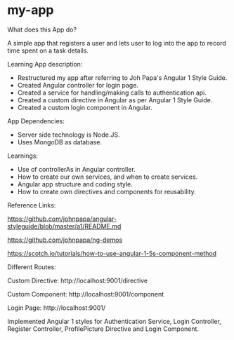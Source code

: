 # my-app
What does this App do?

A simple app that registers a user and lets user to log into the app to record time spent on a task details.

Learning App description:
* Restructured my app after referring to Joh Papa's Angular 1 Style Guide.
* Created Angular controller for login page.
* Created a service for handling/making calls to authentication api.
* Created a custom directive in Angular as per Angular 1 Style Guide.
* Created a custom login component in Angular.

App Dependencies:
* Server side technology is Node.JS.
* Uses MongoDB as database.

Learnings:
* Use of controllerAs in Angular controller.
* How to create our own services, and when to create services.
* Angular app structure and coding style.
* How to create own directives and components for reusability.

Reference Links:

https://github.com/johnpapa/angular-styleguide/blob/master/a1/README.md

https://github.com/johnpapa/ng-demos

https://scotch.io/tutorials/how-to-use-angular-1-5s-component-method

Different Routes:

Custom Directive: http://localhost:9001/directive

Custom Component: http://localhost:9001/component

Login Page: http://localhost:9001/

Implemented Angular 1 styles for Authentication Service, Login Controller, Register Controller, ProfilePicture Directive and Login Component.



